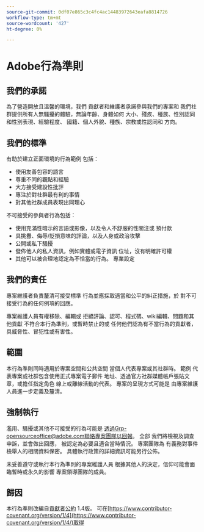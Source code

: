 ```yaml
---
source-git-commit: 0df07e865c3c4fc4ac14483972643eafa8814726
workflow-type: tm+mt
source-wordcount: '427'
ht-degree: 0%

---
```

# Adobe行為準則

## 我們的承諾

為了營造開放且溫馨的環境，我們
貢獻者和維護者承諾參與我們的專案和
我們社群提供所有人無騷擾的體驗，無論年齡、身體如何
大小、殘疾、種族、性別認同和性別表現、經驗程度、
國籍、個人外貌、種族、宗教或性認同和
方向。

## 我們的標準

有助於建立正面環境的行為範例
包括：

* 使用友善包容的語言
* 尊重不同的觀點和經驗
* 大方接受建設性批評
* 專注於對社群最有利的事情
* 對其他社群成員表現出同理心

不可接受的參與者行為包括：

* 使用充滿性暗示的言語或影像，以及令人不舒服的性關注或
預付款
* 具挑釁、侮辱/貶損意味的評論，以及人身或政治攻擊
* 公開或私下騷擾
* 發佈他人的私人資訊，例如實體或電子資訊
位址，沒有明確許可權
* 其他可以被合理地認定為不恰當的行為。
專業設定

## 我們的責任

專案維護者負責釐清可接受標準
行為並應採取適當和公平的糾正措施，於
對不可接受行為的任何例項的回應。

專案維護人員有權移除、編輯或
拒絕評論、認可、程式碼、wiki編輯、問題和其他貢獻
不符合本行為準則，或暫時禁止的或
任何他們認為有不當行為的貢獻者，
具威脅性、冒犯性或有害性。

## 範圍

本行為準則同時適用於專案空間和公共空間
當個人代表專案或其社群時。 範例
代表專案或社群包含使用正式專案電子郵件
地址、透過官方社群媒體帳戶張貼文章，或擔任指定角色
線上或離線活動的代表。 專案的呈現方式可能是
由專案維護人員進一步定義及釐清。

## 強制執行

濫用、騷擾或其他不可接受的行為可能是
透過Grp-opensourceoffice@adobe.com聯絡專案團隊以回報。 全部
我們將檢視及調查申訴，並會做出回應，
被認定為必要且適合當時情況。 專案團隊為
有義務對事件檢舉人的相關資料保密。
具體執行政策的詳細資訊可能另行公佈。

未妥善遵守或執行本行為準則的專案維護人員
根據其他人的決定，信仰可能會面臨暫時或永久的影響
專案領導團隊的成員。

## 歸因

本行為準則改編自[貢獻者公約](https://www.contributor-covenant.org/) 1.4版。
可在[https://www.contributor-covenant.org/version/1/4](https://www.contributor-covenant.org/version/1/4/)取得
